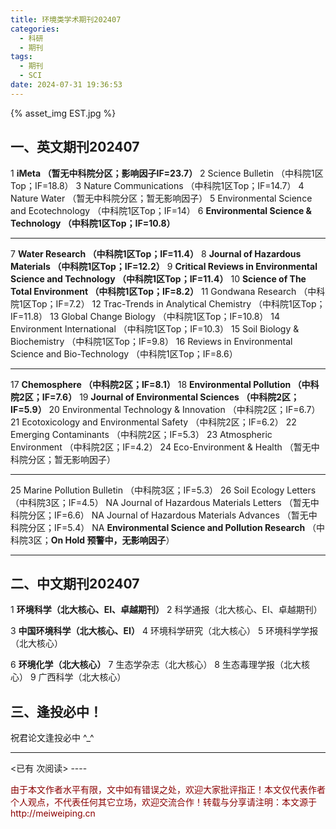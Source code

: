 ```yaml
---
title: 环境类学术期刊202407
categories:
  - 科研
  - 期刊
tags:
  - 期刊
  - SCI
date: 2024-07-31 19:36:53
---
```


{% asset_img EST.jpg %} 

## 一、英文期刊202407

1	**iMeta （暂无中科院分区；影响因子IF=23.7）**
2	Science Bulletin （中科院1区Top；IF=18.8）
3	Nature Communications （中科院1区Top；IF=14.7）
4	Nature Water （暂无中科院分区；暂无影响因子）
5	Environmental Science and Ecotechnology （中科院1区Top；IF=14）
6	**Environmental Science & Technology （中科院1区Top；IF=10.8）**

----

7	**Water Research	（中科院1区Top；IF=11.4）**
8	**Journal of Hazardous Materials	（中科院1区Top；IF=12.2）**
9	**Critical Reviews in Environmental Science and Technology	（中科院1区Top；IF=11.4）**
10	**Science of The Total Environment	（中科院1区Top；IF=8.2）**
11	Gondwana Research	（中科院1区Top；IF=7.2）
12	Trac-Trends in Analytical Chemistry	（中科院1区Top；IF=11.8）
13	Global Change Biology	（中科院1区Top；IF=10.8）
14	Environment International	（中科院1区Top；IF=10.3）
15	Soil Biology & Biochemistry	（中科院1区Top；IF=9.8）
16	Reviews in Environmental Science and Bio-Technology	（中科院1区Top；IF=8.6）

----

17	**Chemosphere	（中科院2区；IF=8.1）**
18	**Environmental Pollution	（中科院2区；IF=7.6）**
19	**Journal of Environmental Sciences	（中科院2区；IF=5.9）**
20	Environmental Technology & Innovation	（中科院2区；IF=6.7）
21	Ecotoxicology and Environmental Safety	（中科院2区；IF=6.2）
22	Emerging Contaminants	（中科院2区；IF=5.3）
23	Atmospheric Environment	（中科院2区；IF=4.2）
24	Eco-Environment & Health     （暂无中科院分区；暂无影响因子）

----
	
25	Marine Pollution Bulletin	（中科院3区；IF=5.3）
26	Soil Ecology Letters	（中科院3区；IF=4.5）
NA	Journal of Hazardous Materials Letters	（暂无中科院分区；IF=6.6）
NA	Journal of Hazardous Materials Advances	（暂无中科院分区；IF=5.4）
NA	**Environmental Science and Pollution Research**	（中科院3区；**On Hold 预警中，无影响因子**）

----

## 二、中文期刊202407

1	**环境科学（北大核心、EI、卓越期刊）**
2	科学通报（北大核心、EI、卓越期刊）

3	**中国环境科学（北大核心、EI）**
4	环境科学研究（北大核心）
5	环境科学学报（北大核心）

6	**环境化学（北大核心）**
7	生态学杂志（北大核心）
8	生态毒理学报（北大核心）
9	广西科学（北大核心）

## 三、逢投必中！

祝君论文逢投必中 ^_^

----
<span id="busuanzi_container_page_pv">
<已有 <span id="busuanzi_value_page_pv"></span> 次阅读>
</span>
----

<p style="color:darkred"> 由于本文作者水平有限，文中如有错误之处，欢迎大家批评指正！本文仅代表作者个人观点，不代表任何其它立场，欢迎交流合作！转载与分享请注明：本文源于 http://meiweiping.cn </p>
